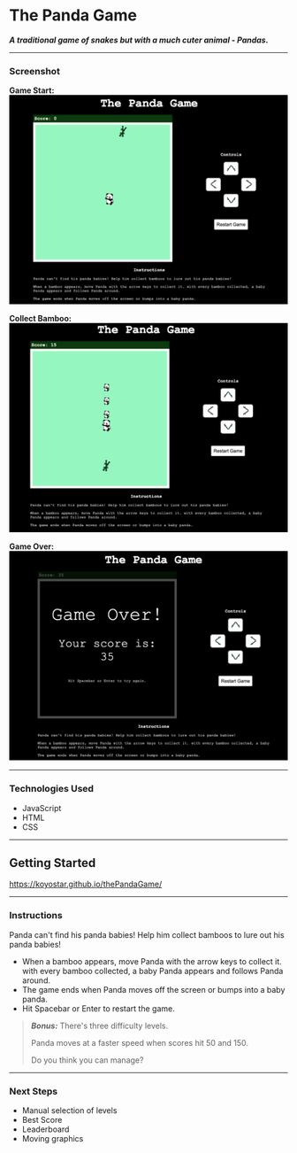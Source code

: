 # The Panda Game

**_A traditional game of snakes but with a much cuter animal - Pandas._**

---

### Screenshot

**Game Start:**
![Screenshot of gameplay](/Graphics/Screenshot_startGame.png)

**Collect Bamboo:**
![Screenshot of gameplay](/Graphics/Screenshot_collectBamboo.png)

**Game Over:**
![Screenshot of gameplay](/Graphics/Screenshot_gameOver.png)

---

### Technologies Used

- JavaScript
- HTML
- CSS

---

## Getting Started

https://koyostar.github.io/thePandaGame/

---

### Instructions

Panda can't find his panda babies! Help him collect bamboos to lure out his panda babies!

- When a bamboo appears, move Panda with the arrow keys to collect it. with every bamboo collected, a baby Panda appears and follows Panda around.
- The game ends when Panda moves off the screen or bumps into a baby panda.
- Hit Spacebar or Enter to restart the game.

> **_Bonus:_**
> There's three difficulty levels.
>
> Panda moves at a faster speed when scores hit 50 and 150.
>
> Do you think you can manage?

---

### Next Steps

- Manual selection of levels
- Best Score
- Leaderboard
- Moving graphics
